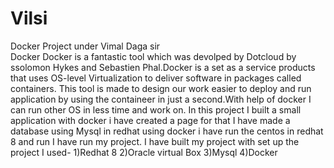 # Vilsi
Docker Project under Vimal Daga sir                                                                                                       
Docker
Docker is a fantastic tool which was devolped by Dotcloud by ssolomon Hykes and Sebastien Phal.Docker is a set as a service products that uses OS-level Virtualization to deliver software in packages called containers.
This tool is made to design our work easier to deploy and run  application by using the containeer in just a second.With help of docker I can run other OS in less time and work on.
In this project I built a small application with docker i have created a page for that I have made a database using Mysql in redhat using docker i have run the centos in redhat 8 and run I have run my project.
I have built my project with set up the project I used-                                                                              1)Redhat 8                                                                                                                               2)Oracle virtual Box                                                                                                                      3)Mysql                                                                                                                                      4)Docker
